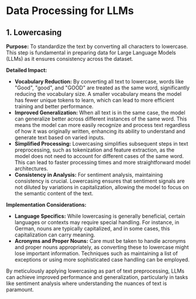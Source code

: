 # Data Processing for LLMs

## 1. Lowercasing

**Purpose:**
To standardize the text by converting all characters to lowercase. This step is fundamental in preparing data for Large Language Models (LLMs) as it ensures consistency across the dataset.

**Detailed Impact:**
- **Vocabulary Reduction:** By converting all text to lowercase, words like "Good", "good", and "GOOD" are treated as the same word, significantly reducing the vocabulary size. A smaller vocabulary means the model has fewer unique tokens to learn, which can lead to more efficient training and better performance.
- **Improved Generalization:** When all text is in the same case, the model can generalize better across different instances of the same word. This means the model can more easily recognize and process text regardless of how it was originally written, enhancing its ability to understand and generate text based on varied inputs.
- **Simplified Processing:** Lowercasing simplifies subsequent steps in text preprocessing, such as tokenization and feature extraction, as the model does not need to account for different cases of the same word. This can lead to faster processing times and more straightforward model architectures.
- **Consistency in Analysis:** For sentiment analysis, maintaining consistency is crucial. Lowercasing ensures that sentiment signals are not diluted by variations in capitalization, allowing the model to focus on the semantic content of the text.

**Implementation Considerations:**
- **Language Specifics:** While lowercasing is generally beneficial, certain languages or contexts may require special handling. For instance, in German, nouns are typically capitalized, and in some cases, this capitalization can carry meaning.
- **Acronyms and Proper Nouns:** Care must be taken to handle acronyms and proper nouns appropriately, as converting these to lowercase might lose important information. Techniques such as maintaining a list of exceptions or using more sophisticated case handling can be employed.

By meticulously applying lowercasing as part of text preprocessing, LLMs can achieve improved performance and generalization, particularly in tasks like sentiment analysis where understanding the nuances of text is paramount.

